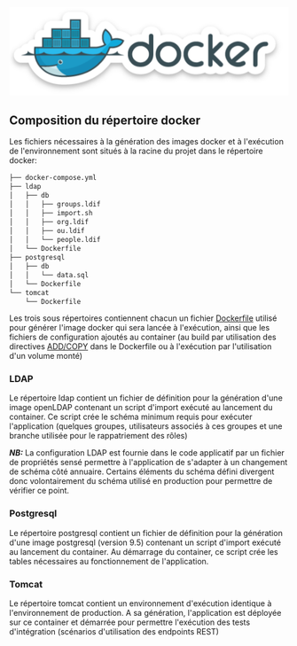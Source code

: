 ![docker](../../../pics/docker.png)

## Composition du répertoire docker

Les fichiers nécessaires à la génération des images docker et à l'exécution de l'environnement sont situés à la racine du projet dans le répertoire docker:

```
├── docker-compose.yml
├── ldap
│   ├── db
│   │   ├── groups.ldif
│   │   ├── import.sh
│   │   ├── org.ldif
│   │   ├── ou.ldif
│   │   └── people.ldif
│   └── Dockerfile
├── postgresql
│   ├── db
│   │   └── data.sql
│   └── Dockerfile
└── tomcat
    └── Dockerfile

```


Les trois sous répertoires contiennent chacun un fichier [Dockerfile](https://docs.docker.com/engine/reference/builder/)
utilisé pour générer l'image docker qui sera lancée à l'exécution, ainsi que les fichiers de configuration ajoutés au container (au build par utilisation des directives [ADD/COPY](https://stackoverflow.com/questions/24958140/what-is-the-difference-between-the-copy-and-add-commands-in-a-dockerfile) dans le Dockerfile ou à l'exécution par l'utilisation d'un volume monté)

### LDAP

Le répertoire ldap contient un fichier de définition pour la génération d'une image openLDAP contenant un script d'import 
exécuté au lancement du container. Ce script crée le schéma minimum requis pour exécuter l'application (quelques groupes, utilisateurs associés à ces groupes et une branche utilisée pour le rappatriement des rôles)

***NB:***
La configuration LDAP est fournie dans le code applicatif par un fichier de propriétés sensé permettre à l'application de s'adapter à un changement de schéma côté annuaire.
Certains éléments du schéma défini divergent donc volontairement du schéma utilisé en production pour permettre de vérifier ce point.

### Postgresql

Le répertoire postgresql contient un fichier de définition pour la génération d'une image postgresql (version 9.5) contenant un script d'import 
exécuté au lancement du container. Au démarrage du container, ce script crée les tables nécessaires au fonctionnement de l'application.

### Tomcat

Le répertoire tomcat contient un environnement d'exécution identique à l'environnement de production.
A sa génération, l'application est déployée sur ce container et démarrée pour permettre l'exécution des tests d'intégration (scénarios d'utilisation des endpoints REST)

